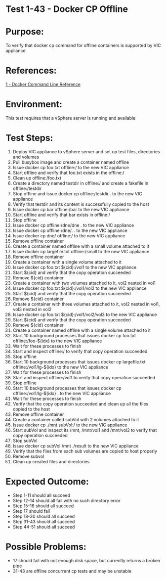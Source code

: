 Test 1-43 - Docker CP Offline
=======

# Purpose:
To verify that docker cp command for offline containers is supported by VIC appliance

# References:
[1 - Docker Command Line Reference](https://docs.docker.com/engine/reference/commandline/cp/)

# Environment:
This test requires that a vSphere server is running and available

# Test Steps:
1. Deploy VIC appliance to vSphere server and set up test files, directories and volumes
2. Pull busybox image and create a container named offline
3. Issue docker cp foo.txt offline:/ to the new VIC appliance
4. Start offline and verify that foo.txt exists in the offline:/
5. Clean up offline:/foo.txt
6. Create a directory named testdir in offline:/ and create a fakefile in offline:/testdir
7. Stop offline and issue docker cp offline:/testdir . to the new VIC appliance
8. Verify that testdir and its content is successfully copied to the host
9. Issue docker cp bar offline:/bar to the new VIC appliance
10. Start offline and verify that bar exists in offline:/
11. Stop offline
12. Issue docker cp offline:/dne/dne . to the new VIC appliance
13. Issue docker cp offline:/dne/. . to the new VIC appliance
14. Issue docker cp dne/ offline:/ to the new VIC appliance
15. Remove offline container
16. Create a container named offline with a small volume attached to it
17. Issue docker cp largefile.txt offline:/small to the new VIC appliance
18. Remove offline container
19. Create a container with a single volume attached to it
20. Issue docker cp foo.txt ${cid}:/vol1 to the new VIC appliance
21. Start ${cid} and verify that the copy operation succeeded
22. Remove ${cid} container
23. Create a container with two volumes attached to it, vol2 nested in vol1
24. Issue docker cp foo.txt ${cid}:/vol1/vol2 to the new VIC appliance
25. Start ${cid} and verify that the copy operation succeeded
26. Remove ${cid} container
27. Create a container with three volumes attached to it, vol2 nested in vol1, vol3 nested in vol2
28. Issue docker cp foo.txt ${cid}:/vol1/vol2/vol3 to the new VIC appliance
29. Start ${cid} and verify that the copy operation succeeded
30. Remove ${cid} container
31. Create a container named offline with a single volume attached to it
32. Start 10 background processes that issues docker cp foo.txt offline:/foo-${idx} to the new VIC appliance
33. Wait for these processes to finish
34. Start and inspect offline:/ to verify that copy operation succeeded
35. Stop offline
36. Start 10 background processes that issues docker cp largefile.txt offline:/vol1/lg-${idx} to the new VIC appliance
37. Wait for these processes to finish
38. Start and inspect offline:/vol1 to verify that copy operation succeeded
39. Stop offline
40. Start 10 background processes that issues docker cp offline:/vol1/lg-${idx} . to the new VIC appliance
41. Wait for these processes to finish
42. Verify that the copy operation succeeded and clean up all the files copied to the host
43. Remove offline container
44. Create a container called subVol with 2 volumes attached to it
45. Issue docker cp ./mnt subVol:/ to the new VIC appliance
46. Start subVol and inspect its /mnt, /mnt/vol1 and /mnt/vol2 to verify that copy operation succeeded
47. Stop subVol
48. Issue docker cp subVol:/mnt ./result to the new VIC appliance
49. Verify that the files from each sub volumes are copied to host properly
50. Remove subvol
51. Clean up created files and directories

# Expected Outcome:
* Step 1-11 should all succeed
* Step 12-14 should all fail with no such directory error
* Step 15-16 should all succeed
* Step 17 should fail
* Step 18-30 should all succeed
* Step 31-43 should all succeed
* Step 44-51 should all succeed

# Possible Problems:
* 17 should fail with not enough disk space, but currently returns a broken pipe
* 31-43 are offline concurrent cp tests and may be unstable